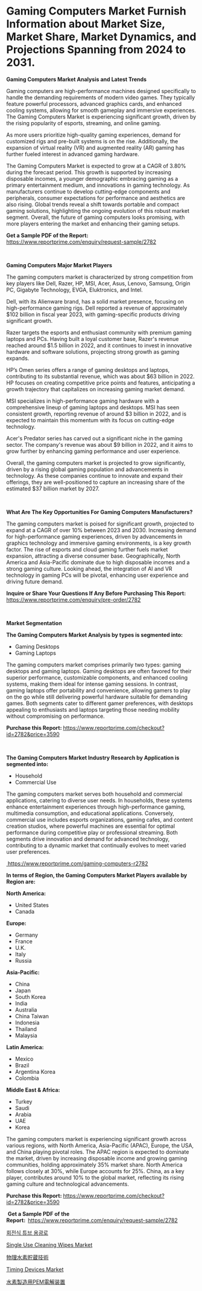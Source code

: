 <p><h1>Gaming Computers Market Furnish Information about Market Size, Market Share, Market Dynamics, and Projections Spanning from 2024 to 2031.</h1></p><p><strong>Gaming Computers Market Analysis and Latest Trends</strong></p>
<p><p>Gaming computers are high-performance machines designed specifically to handle the demanding requirements of modern video games. They typically feature powerful processors, advanced graphics cards, and enhanced cooling systems, allowing for smooth gameplay and immersive experiences. The Gaming Computers Market is experiencing significant growth, driven by the rising popularity of esports, streaming, and online gaming. </p><p>As more users prioritize high-quality gaming experiences, demand for customized rigs and pre-built systems is on the rise. Additionally, the expansion of virtual reality (VR) and augmented reality (AR) gaming has further fueled interest in advanced gaming hardware. </p><p>The Gaming Computers Market is expected to grow at a CAGR of 3.80% during the forecast period. This growth is supported by increasing disposable incomes, a younger demographic embracing gaming as a primary entertainment medium, and innovations in gaming technology. As manufacturers continue to develop cutting-edge components and peripherals, consumer expectations for performance and aesthetics are also rising. Global trends reveal a shift towards portable and compact gaming solutions, highlighting the ongoing evolution of this robust market segment. Overall, the future of gaming computers looks promising, with more players entering the market and enhancing their gaming setups.</p></p>
<p><strong>Get a Sample PDF of the Report:&nbsp;</strong> <a href="https://www.reportprime.com/enquiry/request-sample/2782">https://www.reportprime.com/enquiry/request-sample/2782</a></p>
<p>&nbsp;</p>
<p><strong>Gaming Computers Major Market Players</strong></p>
<p><p>The gaming computers market is characterized by strong competition from key players like Dell, Razer, HP, MSI, Acer, Asus, Lenovo, Samsung, Origin PC, Gigabyte Technology, EVGA, Eluktronics, and Intel. </p><p>Dell, with its Alienware brand, has a solid market presence, focusing on high-performance gaming rigs. Dell reported a revenue of approximately $102 billion in fiscal year 2023, with gaming-specific products driving significant growth. </p><p>Razer targets the esports and enthusiast community with premium gaming laptops and PCs. Having built a loyal customer base, Razer's revenue reached around $1.5 billion in 2022, and it continues to invest in innovative hardware and software solutions, projecting strong growth as gaming expands.</p><p>HP’s Omen series offers a range of gaming desktops and laptops, contributing to its substantial revenue, which was about $63 billion in 2022. HP focuses on creating competitive price points and features, anticipating a growth trajectory that capitalizes on increasing gaming market demand.</p><p>MSI specializes in high-performance gaming hardware with a comprehensive lineup of gaming laptops and desktops. MSI has seen consistent growth, reporting revenue of around $3 billion in 2022, and is expected to maintain this momentum with its focus on cutting-edge technology.</p><p>Acer's Predator series has carved out a significant niche in the gaming sector. The company's revenue was about $9 billion in 2022, and it aims to grow further by enhancing gaming performance and user experience.</p><p>Overall, the gaming computers market is projected to grow significantly, driven by a rising global gaming population and advancements in technology. As these companies continue to innovate and expand their offerings, they are well-positioned to capture an increasing share of the estimated $37 billion market by 2027.</p></p>
<p>&nbsp;</p>
<p><strong>What Are The Key Opportunities For Gaming Computers Manufacturers?</strong></p>
<p><p>The gaming computers market is poised for significant growth, projected to expand at a CAGR of over 10% between 2023 and 2030. Increasing demand for high-performance gaming experiences, driven by advancements in graphics technology and immersive gaming environments, is a key growth factor. The rise of esports and cloud gaming further fuels market expansion, attracting a diverse consumer base. Geographically, North America and Asia-Pacific dominate due to high disposable incomes and a strong gaming culture. Looking ahead, the integration of AI and VR technology in gaming PCs will be pivotal, enhancing user experience and driving future demand.</p></p>
<p><strong>Inquire or Share Your Questions If Any Before Purchasing This Report:</strong> <a href="https://www.reportprime.com/enquiry/pre-order/2782">https://www.reportprime.com/enquiry/pre-order/2782</a></p>
<p>&nbsp;</p>
<p><strong>Market Segmentation</strong></p>
<p><strong>The Gaming Computers Market Analysis by types is segmented into:</strong></p>
<p><ul><li>Gaming Desktops</li><li>Gaming Laptops</li></ul></p>
<p><p>The gaming computers market comprises primarily two types: gaming desktops and gaming laptops. Gaming desktops are often favored for their superior performance, customizable components, and enhanced cooling systems, making them ideal for intense gaming sessions. In contrast, gaming laptops offer portability and convenience, allowing gamers to play on the go while still delivering powerful hardware suitable for demanding games. Both segments cater to different gamer preferences, with desktops appealing to enthusiasts and laptops targeting those needing mobility without compromising on performance.</p></p>
<p><strong>Purchase this Report:&nbsp;</strong><a href="https://www.reportprime.com/checkout?id=2782&price=3590">https://www.reportprime.com/checkout?id=2782&price=3590</a></p>
<p>&nbsp;</p>
<p><strong>The Gaming Computers Market Industry Research by Application is segmented into:</strong></p>
<p><ul><li>Household</li><li>Commercial Use</li></ul></p>
<p><p>The gaming computers market serves both household and commercial applications, catering to diverse user needs. In households, these systems enhance entertainment experiences through high-performance gaming, multimedia consumption, and educational applications. Conversely, commercial use includes esports organizations, gaming cafes, and content creation studios, where powerful machines are essential for optimal performance during competitive play or professional streaming. Both segments drive innovation and demand for advanced technology, contributing to a dynamic market that continually evolves to meet varied user preferences.</p></p>
<p><a href="https://www.reportprime.com/gaming-computers-r2782">&nbsp;https://www.reportprime.com/gaming-computers-r2782</a></p>
<p><strong>In terms of Region, the Gaming Computers Market Players available by Region are:</strong></p>
<p>
    <p> <strong> North America: </strong>
        <ul>
            <li>United States</li>
            <li>Canada</li>
        </ul>
        </p> 
    <p> <strong> Europe: </strong>
        <ul>
            <li>Germany</li>
            <li>France</li>
            <li>U.K.</li>
            <li>Italy</li>
            <li>Russia</li>
        </ul>
        </p> 
    <p> <strong> Asia-Pacific: </strong>
        <ul>
            <li>China</li>
            <li>Japan</li>
            <li>South Korea</li>
            <li>India</li>
            <li>Australia</li>
            <li>China Taiwan</li>
            <li>Indonesia</li>
            <li>Thailand</li>
            <li>Malaysia</li>
        </ul>
        </p> 
    <p> <strong> Latin America: </strong>
        <ul>
            <li>Mexico</li>
            <li>Brazil</li>
            <li>Argentina Korea</li>
            <li>Colombia</li>
        </ul>
        </p> 
    <p> <strong> Middle East & Africa: </strong>
        <ul>
            <li>Turkey</li>
            <li>Saudi</li>
            <li>Arabia</li>
            <li>UAE</li>
            <li>Korea</li>
        </ul>
    </p>
    </p>
<p><p>The gaming computers market is experiencing significant growth across various regions, with North America, Asia-Pacific (APAC), Europe, the USA, and China playing pivotal roles. The APAC region is expected to dominate the market, driven by increasing disposable income and growing gaming communities, holding approximately 35% market share. North America follows closely at 30%, while Europe accounts for 25%. China, as a key player, contributes around 10% to the global market, reflecting its rising gaming culture and technological advancements.</p></p>
<p><strong>Purchase this Report: </strong><a href="https://www.reportprime.com/checkout?id=2782&price=3590">https://www.reportprime.com/checkout?id=2782&price=3590</a></p>
<p>&nbsp;<strong>Get a Sample PDF of the Report:&nbsp;&nbsp;</strong><a href="https://www.reportprime.com/enquiry/request-sample/2782">https://www.reportprime.com/enquiry/request-sample/2782</a></p>
<p><strong></strong></p>
<p><p><a href="https://medium.com/@wpzbonrg51/rotary-tube-furnaces-market-%EC%9D%98-%EA%B8%80%EB%A1%9C%EB%B2%8C-%EC%8B%9C%EC%9E%A5-%EA%B0%9C%EC%9A%94%EB%8A%94-%EC%A0%84-%EC%84%B8%EA%B3%84-%EB%B0%8F-%EC%A3%BC%EC%9A%94-%EC%8B%9C%EC%9E%A5%EC%9D%98-%EC%82%B0%EC%97%85%EC%97%90-%EC%98%81%ED%96%A5%EC%9D%84-%EB%AF%B8%EC%B9%98%EB%8A%94-%EC%A3%BC%EC%9A%94-%ED%8A%B8%EB%A0%8C%EB%93%9C%EC%97%90-%EB%8C%80%ED%95%9C-%EB%8F%85%ED%8A%B9%ED%95%9C-%EA%B4%80%EC%A0%90%EC%9D%84-%EC%A0%9C%EA%B3%B5%ED%95%A9%EB%8B%88%EB%8B%A4-cc510e105c28">회전식 튜브 용광로</a></p><p><a href="https://medium.com/@james.dyer67867/the-single-use-cleaning-wipes-market-insights-report-offers-an-in-depth-and-thorough-analysis-of-a24d953ab27f">Single Use Cleaning Wipes Market</a></p><p><a href="https://medium.com/@mares423/physical-hydrogen-storage-technology-78b570f47da4">物理水素貯蔵技術</a></p><p><a href="https://github.com/ChiragRP21/Market-Research-Report-List-6/blob/main/timing-devices-market.md">Timing Devices Market</a></p><p><a href="https://medium.com/@mares423/pem-electrolyzer-for-hydrogen-production-market-%E3%81%AF-%E3%82%B3%E3%82%B9%E3%83%88%E7%AE%A1%E7%90%86%E3%81%A8%E5%8A%B9%E7%8E%87%E5%90%91%E4%B8%8A%E3%82%92%E5%84%AA%E5%85%88%E3%81%97%E3%81%BE%E3%81%99-a2dbd9fa4d24">水素製造用PEM電解装置</a></p></p>